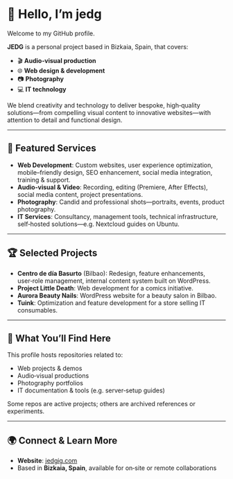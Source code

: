 # 👋 Hello, I’m **jedg**

Welcome to my GitHub profile.

**JEDG** is a personal project based in Bizkaia, Spain, that covers:

- 🎬 **Audio‑visual production**
- 🌐 **Web design & development**
- 📷 **Photography**
- 💻 **IT technology**

We blend creativity and technology to deliver bespoke, high‑quality solutions—from compelling visual content to innovative websites—with attention to detail and functional design.

---

## 🚀 Featured Services

- **Web Development**: Custom websites, user experience optimization, mobile–friendly design, SEO enhancement, social media integration, training & support.
- **Audio‑visual & Video**: Recording, editing (Premiere, After Effects), social media content, project presentations.
- **Photography**: Candid and professional shots—portraits, events, product photography.
- **IT Services**: Consultancy, management tools, technical infrastructure, self‑hosted solutions—e.g. Nextcloud guides on Ubuntu.

---

## 🏆 Selected Projects

- **Centro de día Basurto** (Bilbao): Redesign, feature enhancements, user‑role management, internal content system built on WordPress.
- **Project Little Death**: Web development for a comics initiative.
- **Aurora Beauty Nails**: WordPress website for a beauty salon in Bilbao.
- **Tuink**: Optimization and feature development for a store selling IT consumables.

---

## 📁 What You’ll Find Here

This profile hosts repositories related to:

- Web projects & demos  
- Audio‑visual productions  
- Photography portfolios  
- IT documentation & tools (e.g. server‑setup guides)

Some repos are active projects; others are archived references or experiments.

---

## 🌍 Connect & Learn More

- **Website**: [jedgig.com](https://jedgig.com)
- Based in **Bizkaia, Spain**, available for on‑site or remote collaborations  
